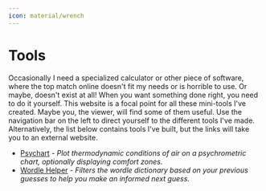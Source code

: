 ```yaml
---
icon: material/wrench
---
```

# Tools

Occasionally I need a specialized calculator or other piece of software, where the top match online doesn't fit my needs or is horrible to use. Or maybe, doesn't exist at all! When you want something done right, you need to do it yourself. This website is a focal point for all these mini-tools I've created. Maybe you, the viewer, will find some of them useful. Use the navigation bar on the left to direct yourself to the different tools I've made. Alternatively, the list below contains tools I've built, but the links will take you to an external website.

- [Psychart](https://psychart.nicfv.com/) - *Plot thermodynamic conditions of air on a psychrometric chart, optionally displaying comfort zones.*
- [Wordle Helper](https://wordle.nicfv.com/) - *Filters the wordle dictionary based on your previous guesses to help you make an informed next guess.*